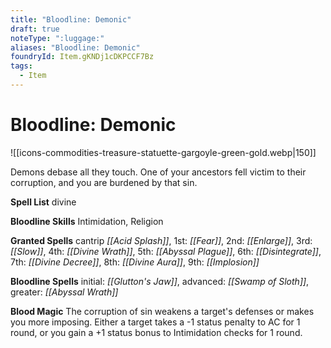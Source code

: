 ```yaml
---
title: "Bloodline: Demonic"
draft: true
noteType: ":luggage:"
aliases: "Bloodline: Demonic"
foundryId: Item.gKNDj1cDKPCCF7Bz
tags:
  - Item
---
```


# Bloodline: Demonic
![[icons-commodities-treasure-statuette-gargoyle-green-gold.webp|150]]

Demons debase all they touch. One of your ancestors fell victim to their corruption, and you are burdened by that sin.

**Spell List** divine

**Bloodline Skills** Intimidation, Religion

**Granted Spells** cantrip _[[Acid Splash]]_, 1st: _[[Fear]]_, 2nd: _[[Enlarge]]_, 3rd: _[[Slow]]_, 4th: _[[Divine Wrath]]_, 5th: _[[Abyssal Plague]]_, 6th: _[[Disintegrate]]_, 7th: _[[Divine Decree]]_, 8th: _[[Divine Aura]]_, 9th: _[[Implosion]]_

**Bloodline Spells** initial: _[[Glutton's Jaw]]_, advanced: _[[Swamp of Sloth]]_, greater: _[[Abyssal Wrath]]_

**Blood Magic** The corruption of sin weakens a target's defenses or makes you more imposing. Either a target takes a -1 status penalty to AC for 1 round, or you gain a +1 status bonus to Intimidation checks for 1 round.


